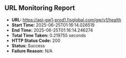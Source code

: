 ## URL Monitoring Report

- **URL:** https://api-gw1-prod1.fisglobal.com/gw/v1/health
- **Start Time:** 2025-06-25T01:16:14.026519
- **End Time:** 2025-06-25T01:16:14.246274
- **Total Time Taken:** 0.219755 seconds
- **HTTP Status Code:** 200
- **Status:** Success
- **Failure Reason:** N/A
